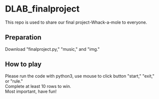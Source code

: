 # DLAB_finalproject

This repo is used to share our final project-Whack-a-mole to everyone.

## Preparation

Download "finalproject.py," "music," and "img."

## How to play

Please run the code with python3, use mouse to click button "start," "exit," or "rule."  
Complete at least 10 rows to win.  
Most important, have fun!
